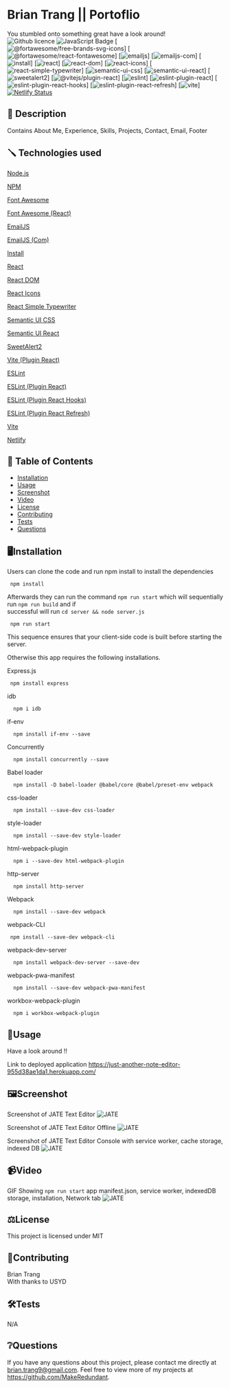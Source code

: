 # Brian Trang || Portoflio 
You stumbled onto something great have a look around!  
![Github licence](http://img.shields.io/badge/license-MIT-blue.svg)
![JavaScript Badge](https://img.shields.io/badge/JavaScript-Latest-yellow.svg)
[![@fortawesome/free-brands-svg-icons](https://img.shields.io/badge/@fortawesome/free--brands--svg--icons-^6.4.2-ff69b4.svg)]
[![@fortawesome/react-fontawesome](https://img.shields.io/badge/@fortawesome/react--fontawesome-^0.2.0-9acd32.svg)]
[![emailjs](https://img.shields.io/badge/emailjs-^4.0.3-ffa500.svg)]
[![emailjs-com](https://img.shields.io/badge/emailjs--com-^3.2.0-00ced1.svg)]
[![install](https://img.shields.io/badge/install-^0.13.0-32cd32.svg)]
[![react](https://img.shields.io/badge/react-^18.2.0-ffa07a.svg)]
[![react-dom](https://img.shields.io/badge/react--dom-^18.2.0-40e0d0.svg)]
[![react-icons](https://img.shields.io/badge/react--icons-^4.11.0-8a2be2.svg)]
[![react-simple-typewriter](https://img.shields.io/badge/react--simple--typewriter-^5.0.1-00ff7f.svg)]
[![semantic-ui-css](https://img.shields.io/badge/semantic--ui--css-^2.5.0-ffa500.svg)]
[![semantic-ui-react](https://img.shields.io/badge/semantic--ui--react-^2.1.4-87ceeb.svg)]
[![sweetalert2](https://img.shields.io/badge/sweetalert2-^11.7.32-ff4500.svg)]
[![@vitejs/plugin-react](https://img.shields.io/badge/@vitejs/plugin--react-^4.0.3-4169e1.svg)]
[![eslint](https://img.shields.io/badge/eslint-^8.45.0-32cd32.svg)]
[![eslint-plugin-react](https://img.shields.io/badge/eslint--plugin--react-^7.32.2-00ff00.svg)]
[![eslint-plugin-react-hooks](https://img.shields.io/badge/eslint--plugin--react--hooks-^4.6.0-ff6347.svg)]
[![eslint-plugin-react-refresh](https://img.shields.io/badge/eslint--plugin--react--refresh-^0.4.3-ffa07a.svg)]
[![vite](https://img.shields.io/badge/vite-^4.4.5-9400d3.svg)]
[![Netlify Status](https://api.netlify.com/api/v1/badges/YOUR_NETLIFY_SITE_ID_HERE/deploy-status)](https://app.netlify.com/sites/YOUR_NETLIFY_SITE_ID_HERE)

## 📄 Description 
Contains About Me, Experience, Skills, Projects, Contact, Email, Footer 
## 🪛 Technologies used 
<p><a href="https://nodejs.org/">Node.js</a></p>
<p><a href="https://www.npmjs.com/">NPM</a></p>
<p><a href="https://fontawesome.com/">Font Awesome</a></p>
<p><a href="https://fontawesome.com/">Font Awesome (React)</a></p>
<p><a href="https://www.emailjs.com/">EmailJS</a></p>
<p><a href="https://www.emailjs.com/">EmailJS (Com)</a></p>
<p><a href="https://www.npmjs.com/package/install">Install</a></p>
<p><a href="https://reactjs.org/">React</a></p>
<p><a href="https://reactjs.org/">React DOM</a></p>
<p><a href="https://react-icons.github.io/react-icons/">React Icons</a></p>
<p><a href="https://www.npmjs.com/package/react-simple-typewriter">React Simple Typewriter</a></p>
<p><a href="https://semantic-ui.com/">Semantic UI CSS</a></p>
<p><a href="https://react.semantic-ui.com/">Semantic UI React</a></p>
<p><a href="https://sweetalert2.github.io/">SweetAlert2</a></p>
<p><a href="https://github.com/vitejs/vite">Vite (Plugin React)</a></p>
<p><a href="https://eslint.org/">ESLint</a></p>
<p><a href="https://eslint.org/">ESLint (Plugin React)</a></p>
<p><a href="https://www.npmjs.com/package/eslint-plugin-react-hooks">ESLint (Plugin React Hooks)</a></p>
<p><a href="https://www.npmjs.com/package/eslint-plugin-react-refresh">ESLint (Plugin React Refresh)</a></p>
<p><a href="https://vitejs.dev/">Vite</a></p>
<p><a href="https://www.netlify.com/">Netlify</a></p>

  
## 📓 Table of Contents
- [Installation](#%EF%B8%8FInstallation)
- [Usage](#Usage)
- [Screenshot](#%EF%B8%8FScreenshot)
- [Video](#Video)
- [License](#%EF%B8%8FLicense)
- [Contributing](#Contributing)
- [Tests](#%EF%B8%8FTests)
- [Questions](#Questions)
    
## 🖥️Installation 

Users can clone the code and run npm install to install the dependencies
```pip
 npm install 
```

Afterwards they can run the command ```npm run start``` which will sequentially run ```npm run build``` and if  
successful will run ```cd server && node server.js```
```pip
 npm run start
```

This sequence ensures that your client-side code is built before starting the server.

Otherwise this app requires the following installations.

Express.js
```pip
 npm install express
```

idb
```pip
  npm i idb
```

if-env
```pip
  npm install if-env --save
```

Concurrently
```pip
  npm install concurrently --save
```

Babel loader
```pip
  npm install -D babel-loader @babel/core @babel/preset-env webpack
```

css-loader
```pip
  npm install --save-dev css-loader
```

style-loader
```pip
  npm install --save-dev style-loader
```

html-webpack-plugin
```pip
  npm i --save-dev html-webpack-plugin
```

http-server
```pip
  npm install http-server
```

Webpack
```pip
  npm install --save-dev webpack
```

webpack-CLI
```pip
 npm install --save-dev webpack-cli
``` 

webpack-dev-server
```pip
  npm install webpack-dev-server --save-dev
```

webpack-pwa-manifest

```pip
  npm install --save-dev webpack-pwa-manifest
```

workbox-webpack-plugin

```pip
  npm i workbox-webpack-plugin
```
  
## 💬Usage 

Have a look around !!

Link to deployed application
https://just-another-note-editor-955d38ae1da1.herokuapp.com/


## 🖼️Screenshot
Screenshot of JATE Text Editor
![JATE](./Assets/JATE_img.png)

Screenshot of JATE Text Editor Offline
![JATE](./Assets/JATE-Offline.png)

Screenshot of JATE Text Editor Console with service worker, cache storage, indexed DB
![JATE](./Assets/Text-Editor-App.png)



## 📹Video
GIF Showing ```npm run start``` app manifest.json, service worker, indexedDB storage, installation, Network tab
![JATE](./Assets/JATE.gif)

  
## ⚖️License 
This project is licensed under MIT
  
## 🤝Contributing 
Brian Trang  
With thanks to USYD
  
## 🛠️Tests
N/A
 
## ❔Questions
If you have any questions about this project, please contact me directly at brian.trang9@gmail.com. Feel free to view more of my projects at https://github.com/MakeRedundant.